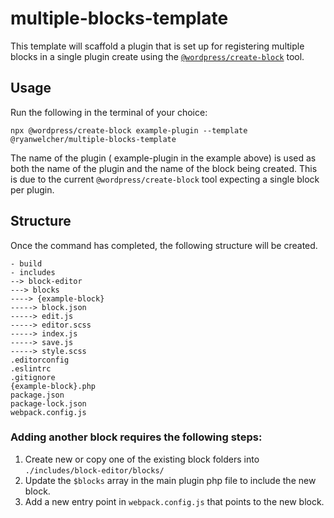 # multiple-blocks-template

This template will scaffold a plugin that is set up for registering multiple blocks in a single plugin create using the [`@wordpress/create-block`](https://developer.wordpress.org/block-editor/reference-guides/packages/packages-create-block/) tool. 

## Usage
Run the following in the terminal of your choice:

`npx @wordpress/create-block example-plugin --template @ryanwelcher/multiple-blocks-template`

The name of the plugin ( example-plugin in the example above) is used as both the name of the plugin and the name of the block being created. This is due to the current `@wordpress/create-block` tool expecting a single block per plugin.


## Structure

Once the command has completed, the following structure will be created.

```
- build
- includes
--> block-editor
---> blocks
----> {example-block}
-----> block.json
-----> edit.js
-----> editor.scss
-----> index.js
-----> save.js
-----> style.scss
.editorconfig
.eslintrc
.gitignore
{example-block}.php
package.json
package-lock.json
webpack.config.js
```

### Adding another block requires the following steps:

1. Create new or copy one of the existing block folders into `./includes/block-editor/blocks/`
2. Update the `$blocks` array in the main plugin php file to include the new block.
3. Add a new entry point in `webpack.config.js` that points to the new block.